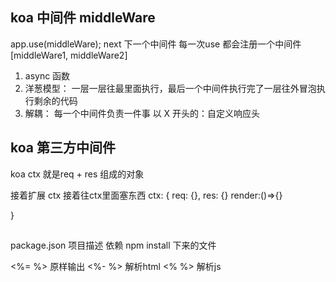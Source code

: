 ## koa 中间件 middleWare
app.use(middleWare);
next 下一个中间件
每一次use 都会注册一个中间件
[middleWare1, middleWare2]
1. async 函数
2. 洋葱模型： 一层一层往最里面执行，最后一个中间件执行完了一层往外冒泡执行剩余的代码
3. 解耦： 每一个中间件负责一件事
以 X 开头的：自定义响应头




##  koa 第三方中间件
koa ctx 就是req + res 组成的对象

接着扩展 ctx 接着往ctx里面塞东西
ctx: {
  req: {},
  res: {}
  render:()=>{}
  
}

##
package.json  项目描述
依赖  npm install 下来的文件

<%= %> 原样输出
<%- %> 解析html
<% %> 解析js
